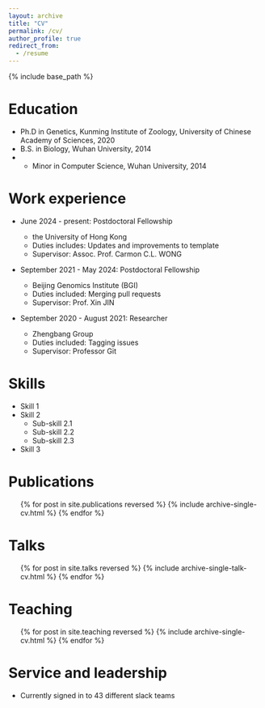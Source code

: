 ```yaml
---
layout: archive
title: "CV"
permalink: /cv/
author_profile: true
redirect_from:
  - /resume
---
```


{% include base_path %}

Education
======
* Ph.D in Genetics, Kunming Institute of Zoology, University of Chinese Academy of Sciences, 2020
* B.S. in Biology, Wuhan University, 2014
* * Minor in Computer Science, Wuhan University, 2014

Work experience
======
* June 2024 - present: Postdoctoral Fellowship
  * the University of Hong Kong
  * Duties includes: Updates and improvements to template
  * Supervisor: Assoc. Prof. Carmon C.L. WONG

* September 2021 - May 2024: Postdoctoral Fellowship
  * Beijing Genomics Institute (BGI)
  * Duties included: Merging pull requests
  * Supervisor: Prof. Xin JIN

* September 2020 - August 2021: Researcher
  * Zhengbang Group
  * Duties included: Tagging issues
  * Supervisor: Professor Git
  
Skills
======
* Skill 1
* Skill 2
  * Sub-skill 2.1
  * Sub-skill 2.2
  * Sub-skill 2.3
* Skill 3

Publications
======
  <ul>{% for post in site.publications reversed %}
    {% include archive-single-cv.html %}
  {% endfor %}</ul>
  
Talks
======
  <ul>{% for post in site.talks reversed %}
    {% include archive-single-talk-cv.html  %}
  {% endfor %}</ul>
  
Teaching
======
  <ul>{% for post in site.teaching reversed %}
    {% include archive-single-cv.html %}
  {% endfor %}</ul>
  
Service and leadership
======
* Currently signed in to 43 different slack teams

